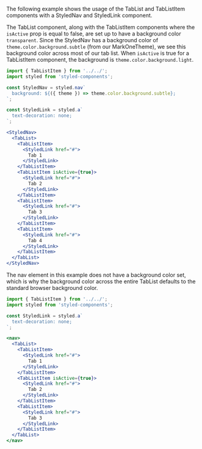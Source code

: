 The following example shows the usage of the TabList and TabListItem components with a StyledNav and StyledLink component.

The TabList component, along with the TabListItem components where the `isActive` prop is equal to false, are set up to have a background color `transparent`. Since the StyledNav has a background color of `theme.color.background.subtle` (from our MarkOneTheme), we see this background color across most of our tab list. When `isActive` is true for a TabListItem component, the background is `theme.color.background.light`.

```jsx
import { TabListItem } from '../../';
import styled from 'styled-components';

const StyledNav = styled.nav`
  background: ${({ theme }) => theme.color.background.subtle};
`;

const StyledLink = styled.a`
  text-decoration: none;
`;

<StyledNav>
  <TabList>
    <TabListItem>
      <StyledLink href="#">
        Tab 1
      </StyledLink>
    </TabListItem>
    <TabListItem isActive={true}>
      <StyledLink href="#">
        Tab 2
      </StyledLink>
    </TabListItem>
    <TabListItem>
      <StyledLink href="#">
        Tab 3
      </StyledLink>
    </TabListItem>
    <TabListItem>
      <StyledLink href="#">
        Tab 4
      </StyledLink>
    </TabListItem>
  </TabList>
</StyledNav>
```
The nav element in this example does not have a background color set, which is why the background color across the entire TabList defaults to the standard browser background color.
```jsx
import { TabListItem } from '../../';
import styled from 'styled-components';

const StyledLink = styled.a`
  text-decoration: none;
`;

<nav>
  <TabList>
    <TabListItem>
      <StyledLink href="#">
        Tab 1
      </StyledLink>
    </TabListItem>
    <TabListItem isActive={true}>
      <StyledLink href="#">
        Tab 2
      </StyledLink>
    </TabListItem>
    <TabListItem>
      <StyledLink href="#">
        Tab 3
      </StyledLink>
    </TabListItem>
  </TabList>
</nav>
```
